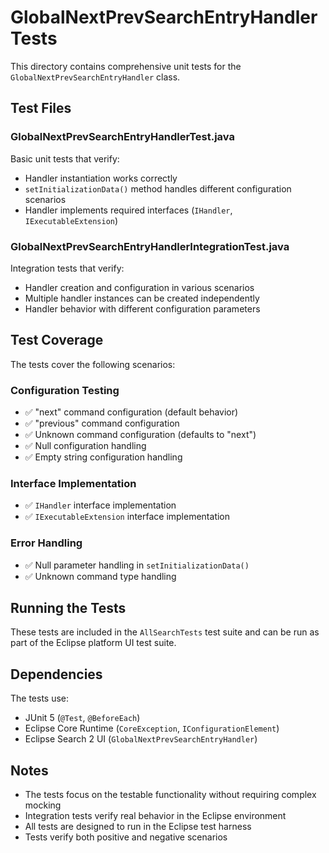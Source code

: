 # GlobalNextPrevSearchEntryHandler Tests

This directory contains comprehensive unit tests for the `GlobalNextPrevSearchEntryHandler` class.

## Test Files

### GlobalNextPrevSearchEntryHandlerTest.java
Basic unit tests that verify:
- Handler instantiation works correctly
- `setInitializationData()` method handles different configuration scenarios
- Handler implements required interfaces (`IHandler`, `IExecutableExtension`)

### GlobalNextPrevSearchEntryHandlerIntegrationTest.java
Integration tests that verify:
- Handler creation and configuration in various scenarios
- Multiple handler instances can be created independently
- Handler behavior with different configuration parameters

## Test Coverage

The tests cover the following scenarios:

### Configuration Testing
- ✅ "next" command configuration (default behavior)
- ✅ "previous" command configuration
- ✅ Unknown command configuration (defaults to "next")
- ✅ Null configuration handling
- ✅ Empty string configuration handling

### Interface Implementation
- ✅ `IHandler` interface implementation
- ✅ `IExecutableExtension` interface implementation

### Error Handling
- ✅ Null parameter handling in `setInitializationData()`
- ✅ Unknown command type handling

## Running the Tests

These tests are included in the `AllSearchTests` test suite and can be run as part of the Eclipse platform UI test suite.

## Dependencies

The tests use:
- JUnit 5 (`@Test`, `@BeforeEach`)
- Eclipse Core Runtime (`CoreException`, `IConfigurationElement`)
- Eclipse Search 2 UI (`GlobalNextPrevSearchEntryHandler`)

## Notes

- The tests focus on the testable functionality without requiring complex mocking
- Integration tests verify real behavior in the Eclipse environment
- All tests are designed to run in the Eclipse test harness
- Tests verify both positive and negative scenarios
